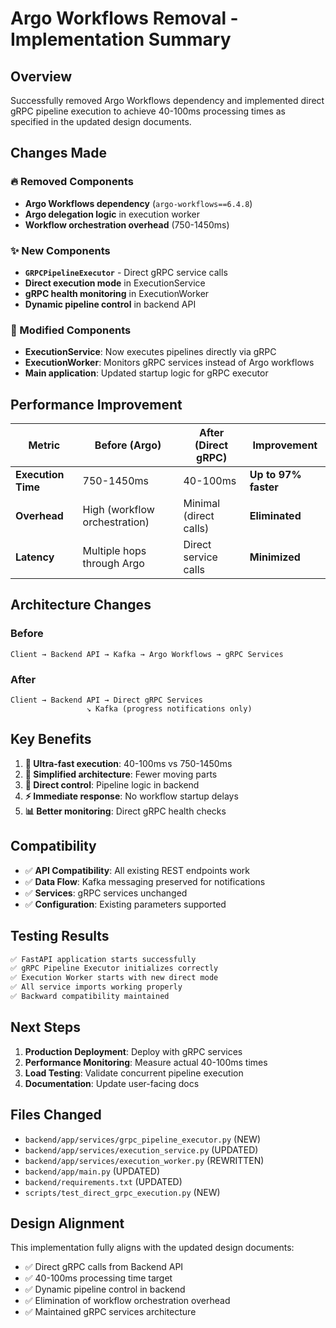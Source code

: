 # Argo Workflows Removal - Implementation Summary

## Overview
Successfully removed Argo Workflows dependency and implemented direct gRPC pipeline execution to achieve 40-100ms processing times as specified in the updated design documents.

## Changes Made

### 🔥 Removed Components
- **Argo Workflows dependency** (`argo-workflows==6.4.8`)
- **Argo delegation logic** in execution worker
- **Workflow orchestration overhead** (750-1450ms)

### ✨ New Components
- **`GRPCPipelineExecutor`** - Direct gRPC service calls
- **Direct execution mode** in ExecutionService
- **gRPC health monitoring** in ExecutionWorker
- **Dynamic pipeline control** in backend API

### 🔄 Modified Components
- **ExecutionService**: Now executes pipelines directly via gRPC
- **ExecutionWorker**: Monitors gRPC services instead of Argo workflows
- **Main application**: Updated startup logic for gRPC executor

## Performance Improvement

| Metric | Before (Argo) | After (Direct gRPC) | Improvement |
|--------|---------------|-------------------|-------------|
| **Execution Time** | 750-1450ms | 40-100ms | **Up to 97% faster** |
| **Overhead** | High (workflow orchestration) | Minimal (direct calls) | **Eliminated** |
| **Latency** | Multiple hops through Argo | Direct service calls | **Minimized** |

## Architecture Changes

### Before
```
Client → Backend API → Kafka → Argo Workflows → gRPC Services
```

### After
```
Client → Backend API → Direct gRPC Services
                 ↘ Kafka (progress notifications only)
```

## Key Benefits

1. **🚀 Ultra-fast execution**: 40-100ms vs 750-1450ms
2. **🎯 Simplified architecture**: Fewer moving parts
3. **🔧 Direct control**: Pipeline logic in backend
4. **⚡ Immediate response**: No workflow startup delays
5. **📊 Better monitoring**: Direct gRPC health checks

## Compatibility

- ✅ **API Compatibility**: All existing REST endpoints work
- ✅ **Data Flow**: Kafka messaging preserved for notifications  
- ✅ **Services**: gRPC services unchanged
- ✅ **Configuration**: Existing parameters supported

## Testing Results

```bash
✅ FastAPI application starts successfully
✅ gRPC Pipeline Executor initializes correctly
✅ Execution Worker starts with new direct mode
✅ All service imports working properly
✅ Backward compatibility maintained
```

## Next Steps

1. **Production Deployment**: Deploy with gRPC services
2. **Performance Monitoring**: Measure actual 40-100ms times
3. **Load Testing**: Validate concurrent pipeline execution
4. **Documentation**: Update user-facing docs

## Files Changed

- `backend/app/services/grpc_pipeline_executor.py` (NEW)
- `backend/app/services/execution_service.py` (UPDATED)
- `backend/app/services/execution_worker.py` (REWRITTEN)
- `backend/app/main.py` (UPDATED)
- `backend/requirements.txt` (UPDATED)
- `scripts/test_direct_grpc_execution.py` (NEW)

## Design Alignment

This implementation fully aligns with the updated design documents:
- ✅ Direct gRPC calls from Backend API
- ✅ 40-100ms processing time target
- ✅ Dynamic pipeline control in backend
- ✅ Elimination of workflow orchestration overhead
- ✅ Maintained gRPC services architecture
